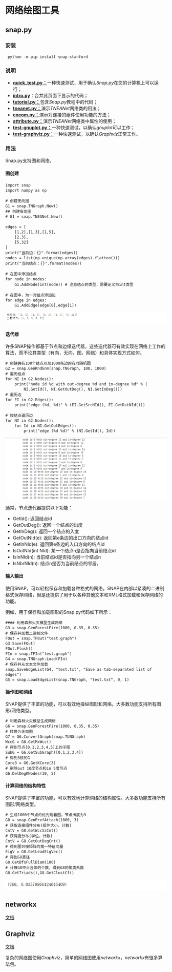 # 网络绘图工具

## snap.py

### 安装

```
 python -m pip install snap-stanford
```

### 说明

- [**quick_test.py：**](https://snap.stanford.edu/snappy/file/quick_test.py)一种快速测试，用于确认*Snap.py*在您的计算机上可以运行；
- [**intro.py**](https://snap.stanford.edu/snappy/file/intro.py)：合并此页面下显示的代码；
- [**tutorial.py：**](https://snap.stanford.edu/snappy/file/tutorial.py)包含*Snap.py*教程中的代码；
- [**tneanet.py：**](https://snap.stanford.edu/snappy/file/tneanet.py)演示*TNEANet*网络类的用法；
- [**cncom.py：**](https://snap.stanford.edu/snappy/file/cncom.py)演示对连接的组件使用功能的方法；
- [**attribute.py：**](https://snap.stanford.edu/snappy/file/attributes.py)演示*TNEANet*网络类中属性的使用；
- [**test-gnuplot.py：**](https://snap.stanford.edu/snappy/file/test-gnuplot.py)一种快速测试，以确认*gnuplot*可以工作；
- [**test-graphviz.py：**](https://snap.stanford.edu/snappy/file/test-graphviz.py)一种快速测试，以确认*Graphviz*正常工作。

### 用法

Snap.py支持图和网络。

#### 图创建

```
import snap
import numpy as np

# 创建无向图
G1 = snap.TNGraph.New()
## 创建有向图
# G1 = snap.TNEANet.New()

edges = [
    [1,2],[1,3],[1,5],
    [2,3],
    [5,32]
]
print("当前边：{}".format(edges))
nodes = list(np.unique(np.array(edges).flatten()))
print("当前结点：{}".format(nodes))

# 在图中添加结点
for node in nodes:
    G1.AddNode(int(node)) # 注意结点的类型，需要定义为int类型

# 在图中，为一对结点添加边
for edge in edges:
    G1.AddEdge(edge[0],edge[1])
```

![image-20210114104810542](assets/03-%E7%BD%91%E7%BB%9C%E5%B7%A5%E5%85%B7/image-20210114104810542-1610593054370.png)

#### 迭代器

许多SNAP操作都基于节点和边缘迭代器，这些迭代器可有效实现在网络上工作的算法，而不论其类型（有向，无向，图，网络）和具体实现方式如何。

```
# 创建拥有100个结点以及1000条边的有向随机图
G2 = snap.GenRndGnm(snap.TNGraph, 100, 1000)
# 遍历结点
for NI in G2.Nodes():
    print("node id %d with out-degree %d and in-degree %d" % (
        NI.GetId(), NI.GetOutDeg(), NI.GetInDeg()))
# 遍历边
for EI in G2.Edges():
    print("edge (%d, %d)" % (EI.GetSrcNId(), EI.GetDstNId()))

# 按结点遍历边
for NI in G2.Nodes():
    for Id in NI.GetOutEdges():
        print("edge (%d %d)" % (NI.GetId(), Id))
```

![image-20210114104833966](assets/03-%E7%BD%91%E7%BB%9C%E5%B7%A5%E5%85%B7/image-20210114104833966-1610593054371.png)

通常，节点迭代器提供以下功能：

* GetId(): 返回结点id
* GetOutDeg(): 返回一个结点的出度
* GetInDeg(): 返回一个结点的入度
* GetOutNId(e): 返回第e条边的出口方向的结点id
* GetInNId(e): 返回第e条边的入口方向的结点id
* IsOutNId(int NId): 某一个结点n是否指向当前结点id
* IsInNId(n): 当前结点id是否指向另一个结点n
* IsNbrNId(n): 结点n是否为当前结点的邻居。

#### 输入输出

使用SNAP，可以轻松保存和加载各种格式的网络。SNAP在内部以紧凑的二进制格式保存网络，但是还提供了用于以各种其他文本和XML格式加载和保存网络的功能。

例如，用于保存和加载图形的Snap.py代码如下所示：

```
#### 利用森林火灾模型生成网络
G3 = snap.GenForestFire(1000, 0.35, 0.35)
# 保存并加载二进制文件
FOut = snap.TFOut("test.graph")
G3.Save(FOut)
FOut.Flush()
FIn = snap.TFIn("test.graph")
G4 = snap.TNGraph.Load(FIn)
# 保存并从文本文件加载
snap.SaveEdgeList(G4, "test.txt", "Save as tab-separated list of edges")
G5 = snap.LoadEdgeList(snap.TNGraph, "test.txt", 0, 1)
```

#### 操作图和网络

SNAP提供了丰富的功能，可以有效地操纵图形和网络。大多数功能支持所有图形/网络类型。

```
# 利用森林火灾模型生成网络
G6 = snap.GenForestFire(1000, 0.35, 0.35)
# 转换为无向图
G7 = G6.ConvertGraph(snap.TUNGraph)
WccG = G6.GetMxWcc()
# 得到节点[0,1,2,3,4,5]上的子图
SubG = G6.GetSubGraph([0,1,2,3,4])
# 得到3核的G
Core3 = G6.GetKCore(3)
# 删除out 10度节点和in 5度节点
G6.DelDegKNodes(10, 5)
```

#### 计算网络的结构特性

SNAP提供了丰富的功能，可以有效地计算网络的结构属性。大多数功能支持所有图形/网络类型。

```
# 生成1000个节点的优先附着图，节点出度为3
G8 = snap.GenPrefAttach(1000, 3)
# 获取连接组件分布(组件大小，计数)
CntV = G8.GetWccSzCnt()
# 获得度分布(学位，计数)
CntV = G8.GetOutDegCnt()
# 得到图邻接矩阵的第一特征向量
EigV = G8.GetLeadEigVec()
# 得到G8直径
G8.GetBfsFullDiam(100)
# 计算G8中三合体的个数，得到G8的聚类系数
G8.GetTriads(),G8.GetClustCf()
```

![image-20210114105217989](assets/03-%E7%BD%91%E7%BB%9C%E5%B7%A5%E5%85%B7/image-20210114105217989-1610593054371.png)

## networkx

[文档](https://networkx.org/documentation/latest/tutorial.html)

## Graphviz

[文档](https://graphviz.readthedocs.io/en/stable/examples.html)

复杂的网络图使用$Graphviz$，简单的网络图使用$networkx$，$networkx$有很多算法包。